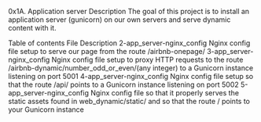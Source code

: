 0x1A. Application server
Description
The goal of this project is to install an application server (gunicorn) on our own servers and serve dynamic content with it.

Table of contents
File	Description
2-app_server-nginx_config	Nginx config file setup to serve our page from the route /airbnb-onepage/
3-app_server-nginx_config	Nginx config file setup to proxy HTTP requests to the route /airbnb-dynamic/number_odd_or_even/(any integer) to a Gunicorn instance listening on port 5001
4-app_server-nginx_config	Nginx config file setup so that the route /api/ points to a Gunicorn instance listening on port 5002
5-app_server-nginx_config	Nginx config file so that it properly serves the static assets found in web_dynamic/static/ and so that the route / points to your Gunicorn instance
